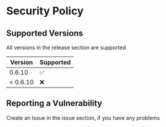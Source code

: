 # Security Policy

## Supported Versions

All versions in the release section are supported

| Version | Supported          |
| ------- | ------------------ |
| 0.6.10   | :white_check_mark: |
| < 0.6.10 | :x:                |

## Reporting a Vulnerability

Create an Issue in the issue section, if you have any problems
